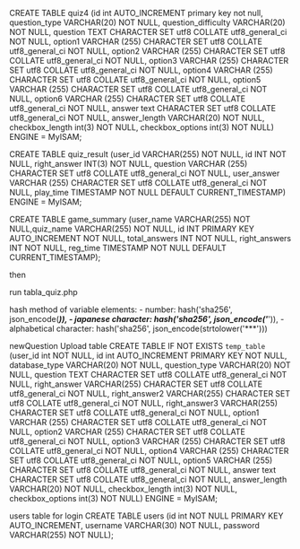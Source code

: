 CREATE TABLE quiz4 (id int AUTO_INCREMENT primary key not null, question_type VARCHAR(20) NOT NULL, question_difficulty VARCHAR(20) NOT NULL, question TEXT CHARACTER SET utf8 COLLATE utf8_general_ci NOT NULL, option1 VARCHAR (255) CHARACTER SET utf8 COLLATE utf8_general_ci NOT NULL, option2 VARCHAR (255) CHARACTER SET utf8 COLLATE utf8_general_ci NOT NULL, option3 VARCHAR (255) CHARACTER SET utf8 COLLATE utf8_general_ci NOT NULL, option4 VARCHAR (255) CHARACTER SET utf8 COLLATE utf8_general_ci NOT NULL, option5 VARCHAR (255) CHARACTER SET utf8 COLLATE utf8_general_ci NOT NULL,  option6 VARCHAR (255) CHARACTER SET utf8 COLLATE utf8_general_ci NOT NULL, answer text CHARACTER SET utf8 COLLATE utf8_general_ci NOT NULL, answer_length VARCHAR(20) NOT NULL, checkbox_length int(3) NOT NULL, checkbox_options int(3) NOT NULL) ENGINE = MyISAM;


CREATE TABLE quiz_result (user_id VARCHAR(255) NOT NULL, id INT NOT NULL, right_answer INT(3) NOT NULL, question VARCHAR (255) CHARACTER SET utf8 COLLATE utf8_general_ci NOT NULL, user_answer VARCHAR (255) CHARACTER SET utf8 COLLATE utf8_general_ci NOT NULL, play_time TIMESTAMP NOT NULL DEFAULT CURRENT_TIMESTAMP) ENGINE = MyISAM;

CREATE TABLE game_summary (user_name VARCHAR(255) NOT NULL,quiz_name VARCHAR(255) NOT NULL, id INT PRIMARY KEY AUTO_INCREMENT NOT NULL, total_answers INT NOT NULL, right_answers INT NOT NULL, reg_time TIMESTAMP NOT NULL DEFAULT CURRENT_TIMESTAMP);

then

run tabla_quiz.php

hash method of variable elements:
    - number: hash('sha256', json_encode(***)),
    - japanese character: hash('sha256', json_encode('***')),
    - alphabetical character: hash('sha256', json_encode(strtolower('***')))


newQuestion Upload table
CREATE TABLE IF NOT EXISTS `temp_table` (user_id int NOT NULL, id int AUTO_INCREMENT PRIMARY KEY NOT NULL, database_type VARCHAR(20) NOT NULL, question_type VARCHAR(20) NOT NULL, question TEXT CHARACTER SET utf8 COLLATE utf8_general_ci NOT NULL, right_answer VARCHAR(255) CHARACTER SET utf8 COLLATE utf8_general_ci NOT NULL, right_answer2 VARCHAR(255) CHARACTER SET utf8 COLLATE utf8_general_ci NOT NULL, right_answer3 VARCHAR(255) CHARACTER SET utf8 COLLATE utf8_general_ci NOT NULL, option1 VARCHAR (255) CHARACTER SET utf8 COLLATE utf8_general_ci NOT NULL, option2 VARCHAR (255) CHARACTER SET utf8 COLLATE utf8_general_ci NOT NULL, option3 VARCHAR (255) CHARACTER SET utf8 COLLATE utf8_general_ci NOT NULL, option4 VARCHAR (255) CHARACTER SET utf8 COLLATE utf8_general_ci NOT NULL, option5 VARCHAR (255) CHARACTER SET utf8 COLLATE utf8_general_ci NOT NULL, answer text CHARACTER SET utf8 COLLATE utf8_general_ci NOT NULL, answer_length VARCHAR(20) NOT NULL, checkbox_length int(3) NOT NULL, checkbox_options int(3) NOT NULL) ENGINE = MyISAM;

users table for login
CREATE TABLE users (id int NOT NULL PRIMARY KEY AUTO_INCREMENT, username VARCHAR(30) NOT NULL, password VARCHAR(255) NOT NULL);


